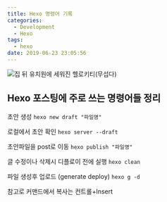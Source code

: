 ```yaml
---
title: Hexo 명령어 기록
categories:
  - Development
  - Hexo
tags:
  - hexo
date: 2019-06-23 23:05:56
---
```



![집 뒤 유치원에 세워진 헬로키티(무섭다)](/image/scaryKitty.JPG)


## Hexo 포스팅에 주로 쓰는 명령어들 정리

초안 생성
`hexo new draft "파일명"`

로컬에서 초안 확인
`hexo server --draft`

초안파일을 post로 이동
`hexo publish "파일명"`

글 수정이나 삭제시 디플로이 전에 실행
`hexo clean`

파일 생성후 업로드 (generate deploy)
`hexo g -d`

참고로 커맨드에서 복사는 컨트롤+Insert




